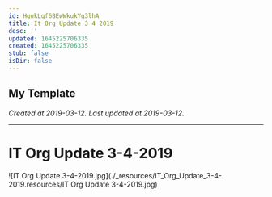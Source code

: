 ```yaml
---
id: HgokLqf6BEwWkukYq3lhA
title: It Org Update 3 4 2019
desc: ''
updated: 1645225706335
created: 1645225706335
stub: false
isDir: false
---
```

My Template
---

_Created at 2019-03-12._
_Last updated at 2019-03-12._




---

# IT Org Update 3-4-2019


![IT Org Update 3-4-2019.jpg](./_resources/IT_Org_Update_3-4-2019.resources/IT Org Update 3-4-2019.jpg)

